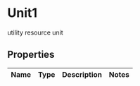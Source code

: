 

# Unit1

utility resource unit

## Properties

| Name | Type | Description | Notes |
|------------ | ------------- | ------------- | -------------|



